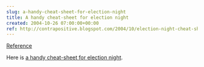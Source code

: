 ```yaml
---  
slug: a-handy-cheat-sheet-for-election-night
title: A handy cheat-sheet for election night
created: 2004-10-26 07:00:00+00:00
ref: http://contrapositive.blogspot.com/2004/10/election-night-cheat-sheet-as-promised.html
---  
```

[Reference](http://contrapositive.blogspot.com/2004/10/election-night-cheat-sheet-as-promised.html)
 
Here is [a handy cheat-sheet for election night](http://contrapositive.blogspot.com/2004/10/election-night-cheat-sheet-as-promised.html).
